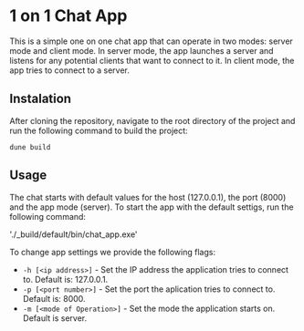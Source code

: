# 1 on 1 Chat App
This is a simple one on one chat app that can operate in two modes: server mode and client mode. 
In server mode, the app launches a server and listens for any potential clients that want to connect to it. 
In client mode, the app tries to connect to a server.

## Instalation
After cloning the repository, navigate to the root directory of the project and run the following command to build the project:

`dune build`

## Usage 
The chat starts with default values for the host (127.0.0.1), the port (8000) and the app mode (server).
To start the app with the default settigs, run the following command:

'./_build/default/bin/chat_app.exe'

To change app settings we provide the following flags:

* `-h [<ip address>]` - Set the IP address the application tries to connect to. Default is: 127.0.0.1.
* `-p [<port number>]` - Set the port the aplication tries to connect to. Default is: 8000.
* `-m [<mode of Operation>]` - Set the mode the application starts on. Default is server.

